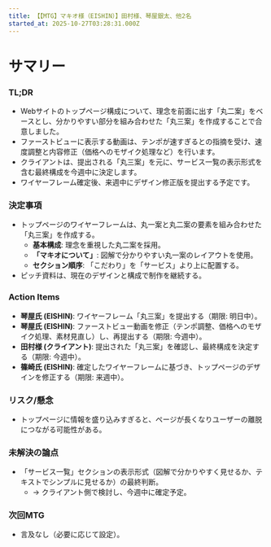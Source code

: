 ```yaml
---
title: 【【MTG】マキオ様（EISHIN）】田村様、琴屋銀太、他2名
started_at: 2025-10-27T03:28:31.000Z
---
```


# サマリー

### TL;DR
- Webサイトのトップページ構成について、理念を前面に出す「丸二案」をベースとし、分かりやすい部分を組み合わせた「丸三案」を作成することで合意しました。
- ファーストビューに表示する動画は、テンポが速すぎるとの指摘を受け、速度調整と内容修正（価格へのモザイク処理など）を行います。
- クライアントは、提出される「丸三案」を元に、サービス一覧の表示形式を含む最終構成を今週中に決定します。
- ワイヤーフレーム確定後、来週中にデザイン修正版を提出する予定です。

### 決定事項
- トップページのワイヤーフレームは、丸一案と丸二案の要素を組み合わせた「丸三案」を作成する。
  - **基本構成**: 理念を重視した丸二案を採用。
  - **「マキオについて」**: 図解で分かりやすい丸一案のレイアウトを使用。
  - **セクション順序**: 「こだわり」を「サービス」より上に配置する。
- ピッチ資料は、現在のデザインと構成で制作を継続する。

### Action Items
- **琴屋氏 (EISHIN)**: ワイヤーフレーム「丸三案」を提出する（期限: 明日中）。
- **琴屋氏 (EISHIN)**: ファーストビュー動画を修正（テンポ調整、価格へのモザイク処理、素材見直し）し、再提出する（期限: 今週中）。
- **田村様 (クライアント)**: 提出された「丸三案」を確認し、最終構成を決定する（期限: 今週中）。
- **篠崎氏 (EISHIN)**: 確定したワイヤーフレームに基づき、トップページのデザインを修正する（期限: 来週中）。

### リスク/懸念
- トップページに情報を盛り込みすぎると、ページが長くなりユーザーの離脱につながる可能性がある。

### 未解決の論点
- 「サービス一覧」セクションの表示形式（図解で分かりやすく見せるか、テキストでシンプルに見せるか）の最終判断。
  - → クライアント側で検討し、今週中に確定予定。

### 次回MTG
- 言及なし（必要に応じて設定）。